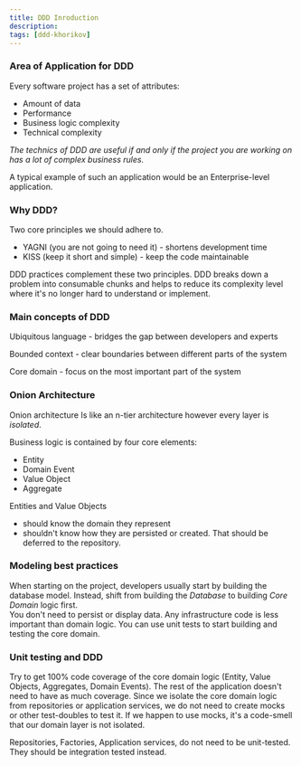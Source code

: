 ```yaml
---
title: DDD Inroduction
description: 
tags: [ddd-khorikov]
---
```


### Area of Application for DDD

Every software project has a set of attributes:

- Amount of data
- Performance
- Business logic complexity
- Technical complexity

*The technics of DDD are useful if and only if the project you are working on has a lot of complex business rules.*

A typical example of such an application would be an Enterprise-level application.

### Why DDD?

Two core principles we should adhere to.  

 - YAGNI (you are not going to need it) - shortens development time
 - KISS (keep it short and simple) - keep the code maintainable

DDD practices complement these two principles. DDD breaks down a problem into consumable chunks and helps to reduce its complexity level where it's no longer hard to understand or implement. 

### Main concepts of DDD

Ubiquitous language - bridges the gap between developers and experts

Bounded context - clear boundaries between different parts of the system

Core domain - focus on the most important part of the system


### Onion Architecture

Onion architecture Is like an n-tier architecture however every layer is *isolated*.

Business logic is contained by four core elements:
- Entity
- Domain Event
- Value Object 
- Aggregate 

Entities and Value Objects

- should know the domain they represent 
- shouldn't know how they are persisted or created. That should be deferred to the repository.

### Modeling best practices

When starting on the project, developers usually start by building the database model. 
Instead, shift from building the *Database* to building *Core Domain* logic first.  
You don't need to persist or display data. Any infrastructure code is less important than domain logic. 
You can use unit tests to start building and testing the core domain. 

### Unit testing and DDD

Try to get 100% code coverage of the core domain logic (Entity, Value Objects, Aggregates, Domain Events).  The rest of the application doesn't need to have as much coverage.   Since we isolate the core domain logic from repositories or application services, we do not need to create mocks or other test-doubles to test it.  If we happen to use mocks, it's a code-smell that our domain layer is not isolated. 

Repositories, Factories, Application services, do not need to be unit-tested.  They should be integration tested instead.






